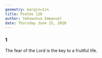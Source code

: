 ```yaml
---
geometry: margin=1in
title: Psalms 128
author: Yehowshua Immanuel
date: Thursday June 25, 2020
---
```


### 1
The fear of the Lord is the key to a fruitful
life.
